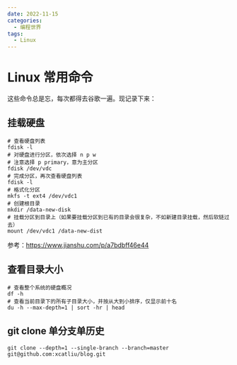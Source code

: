 ```yaml
---
date: 2022-11-15
categories:
  - 编程世界
tags:
  - Linux
---
```


# Linux 常用命令

这些命令总是忘，每次都得去谷歌一遍。现记录下来：

## 挂载硬盘

```shell
# 查看硬盘列表
fdisk -l
# 对硬盘进行分区，依次选择 n p w
# 注意选择 p primary，意为主分区
fdisk /dev/vdc
# 完成分区，再次查看硬盘列表
fdisk -l
# 格式化分区
mkfs -t ext4 /dev/vdc1
# 创建根目录
mkdir /data-new-disk
# 挂载分区到目录上（如果要挂载分区到已有的目录会很复杂，不如新建目录挂载，然后软链过去）
mount /dev/vdc1 /data-new-dist
```

参考：https://www.jianshu.com/p/a7bdbff46e44

## 查看目录大小

```shell
# 查看整个系统的硬盘概况
df -h
# 查看当前目录下的所有子目录大小，并按从大到小排序，仅显示前十名
du -h --max-depth=1 | sort -hr | head
```

## git clone 单分支单历史

```shell
git clone --depth=1 --single-branch --branch=master git@github.com:xcatliu/blog.git
```
